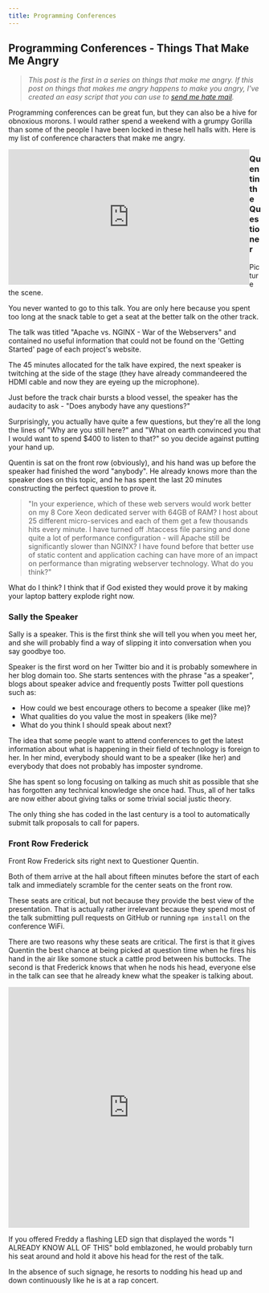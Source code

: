 ```yaml
---
title: Programming Conferences
---
```


## Programming Conferences - Things That Make Me Angry

> _This post is the first in a series on things that make me angry. If this post on things that makes me angry happens to make you angry, I've created an easy script that you can use to [send me hate mail](https://github.com/VeryAngryProgrammer/hate-mail-script)._

Programming conferences can be great fun, but they can also be a hive for obnoxious morons. I would rather spend a weekend with a grumpy Gorilla than some of the people I have been locked in these hell halls with. Here is my list of conference characters that make me angry.

<iframe src="https://giphy.com/embed/l0HlHqERfyDLQD1p6" width="480" height="270" frameBorder="0" class="giphy-embed" allowFullScreen style="float: left;"></iframe>

### Quentin the Questioner

Picture the scene.

You never wanted to go to this talk. You are only here because you spent too long at the snack table to get a seat at the better talk on the other track.

The talk was titled "Apache vs. NGINX - War of the Webservers" and contained no useful information that could not be found on the 'Getting Started' page of each project's website.

The 45 minutes allocated for the talk have expired, the next speaker is twitching at the side of the stage (they have already commandeered the HDMI cable and now they are eyeing up the microphone).

Just before the track chair bursts a blood vessel, the speaker has the audacity to ask - "Does anybody have any questions?"

Surprisingly, you actually have quite a few questions, but they're all the long the lines of "Why are you still here?" and "What on earth convinced you that I would want to spend $400 to listen to that?" so you decide against putting your hand up.

Quentin is sat on the front row (obviously), and his hand was up before the speaker had finished the word "anybody". He already knows more than the speaker does on this topic, and he has spent the last 20 minutes constructing the perfect question to prove it.

> "In your experience, which of these web servers would work better on my 8 Core Xeon dedicated server with 64GB of RAM? I host about 25 different micro-services and each of them get a few thousands hits every minute. I have turned off .htaccess file parsing and done quite a lot of performance configuration - will Apache still be significantly slower than NGINX? I have found before that better use of static content and application caching can have more of an impact on performance than migrating webserver technology. What do you think?"

What do I think? I think that if God existed they would prove it by making your laptop battery explode right now.

### Sally the Speaker

Sally is a speaker. This is the first think she will tell you when you meet her, and she will probably find a way of slipping it into conversation when you say goodbye too.

Speaker is the first word on her Twitter bio and it is probably somewhere in her blog domain too. She starts sentences with the phrase "as a speaker", blogs about speaker advice and frequently posts Twitter poll questions such as:

- How could we best encourage others to become a speaker (like me)?
- What qualities do you value the most in speakers (like me)?
- What do you think I should speak about next?

The idea that some people want to attend conferences to get the latest information about what is happening in their field of technology is foreign to her. In her mind, everybody should want to be a speaker (like her) and everybody that does not probably has imposter syndrome.

She has spent so long focusing on talking as much shit as possible that she has forgotten any technical knowledge she once had. Thus, all of her talks are now either about giving talks or some trivial social justic theory.

The only thing she has coded in the last century is a tool to automatically submit talk proposals to call for papers.

### Front Row Frederick

Front Row Frederick sits right next to Questioner Quentin.

Both of them arrive at the hall about fifteen minutes before the start of each talk and immediately scramble for the center seats on the front row.

These seats are critical, but not because they provide the best view of the presentation. That is actually rather irrelevant because they spend most of the talk submitting pull requests on GitHub or running `npm install` on the conference WiFi.

There are two reasons why these seats are critical. The first is that it gives Quentin the best chance at being picked at question time when he fires his hand in the air like somone stuck a cattle prod between his buttocks. The second is that Frederick knows that when he nods his head, everyone else in the talk can see that he already knew what the speaker is talking about.

<iframe src="https://giphy.com/embed/26FxGPtjnVeS6qiJ2" width="480" height="480" frameBorder="0" class="giphy-embed" allowFullScreen></iframe>

If you offered Freddy a flashing LED sign that displayed the words "I ALREADY KNOW ALL OF THIS" bold emblazoned, he would probably turn his seat around and hold it above his head for the rest of the talk.

In the absence of such signage, he resorts to nodding his head up and down continuously like he is at a rap concert.
